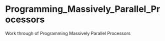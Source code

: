 # Programming_Massively_Parallel_Processors
Work through of Programming Massively Parallel Processors
